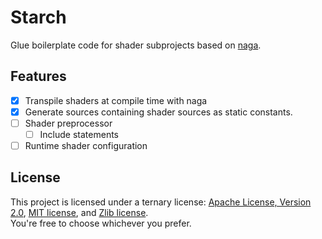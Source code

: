 # Starch

Glue boilerplate code for shader subprojects based on [naga](https://github.com/gfx-rs/naga).

## Features

- [x] Transpile shaders at compile time with naga
- [x] Generate sources containing shader sources as static constants.
- [ ] Shader preprocessor
  - [ ] Include statements
- [ ] Runtime shader configuration

## License

This project is licensed under a ternary license: [Apache License, Version 2.0](./LICENSE-APACHE), [MIT license](./LICENSE-MIT), and [Zlib license](./LICENSE-ZLIB).<br>
You're free to choose whichever you prefer.
